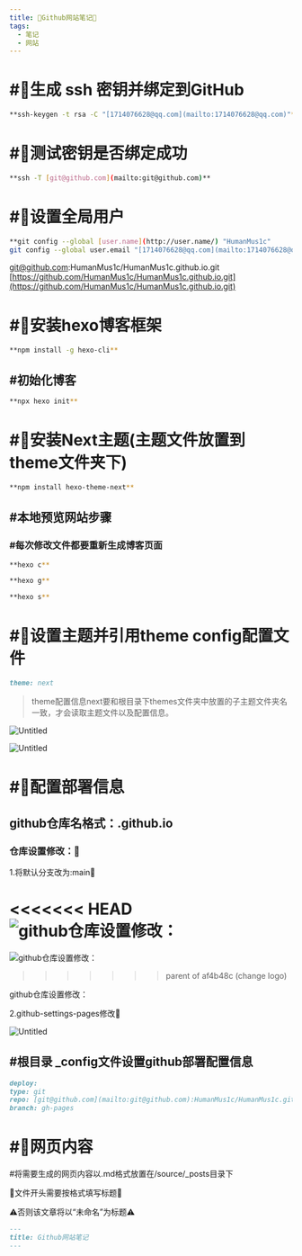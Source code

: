```yaml
---
title: 🎉Github网站笔记🎉
tags:
  - 笔记
  - 网站
---
```


# #🔑生成 ssh 密钥并绑定到GitHub

```bash
**ssh-keygen -t rsa -C "[1714076628@qq.com](mailto:1714076628@qq.com)"**
```

# #🔑测试密钥是否绑定成功

```bash
**ssh -T [git@github.com](mailto:git@github.com)**
```

# #👤设置全局用户

```bash
**git config --global [user.name](http://user.name/) "HumanMus1c"
git config --global user.email "[1714076628@qq.com](mailto:1714076628@qq.com)"**
```

[git@github.com](mailto:git@github.com):HumanMus1c/HumanMus1c.github.io.git
[https://github.com/HumanMus1c/HumanMus1c.github.io.git](https://github.com/HumanMus1c/HumanMus1c.github.io.git)

# #🔲安装hexo博客框架

```bash
**npm install -g hexo-cli**
```

## #初始化博客

```bash
**npx hexo init**
```

# #🔳安装Next主题(主题文件放置到theme文件夹下)

```bash
**npm install hexo-theme-next**
```

## #本地预览网站步骤

### #每次修改文件都要重新生成博客页面

```bash
**hexo c**
```

```bash
**hexo g**
```

```bash
**hexo s**
```

# #📝设置主题并引用theme config配置文件

```markdown
theme: next
```

> theme配置信息next要和根目录下themes文件夹中放置的子主题文件夹名一致，才会读取主题文件以及配置信息。
> 

![Untitled](%F0%9F%8E%89Github%E7%BD%91%E7%AB%99%E7%AC%94%E8%AE%B0%F0%9F%8E%89%209952ffba57d545088f7cdc3da240431a/Untitled%20.png)

![Untitled](%F0%9F%8E%89Github%E7%BD%91%E7%AB%99%E7%AC%94%E8%AE%B0%F0%9F%8E%89%209952ffba57d545088f7cdc3da240431a/Untitled%201.png)

# #🚀配置部署信息

## github仓库名格式：<github ID>.github.io

### 仓库设置修改：🔧

1.将默认分支改为:main🔧

<<<<<<< HEAD
![github仓库设置修改：](%F0%9F%8E%89Github%E7%BD%91%E7%AB%99%E7%AC%94%E8%AE%B0%F0%9F%8E%89%209952ffba57d545088f7cdc3da240431a/Untitled%202.png)
=======
![github仓库设置修改：](%F0%9F%8E%89Github%E7%BD%91%E7%AB%99%E7%AC%94%E8%AE%B0%F0%9F%8E%89%209952ffba57d545088f7cdc3da240431a/Untitled%202.png)
>>>>>>> parent of af4b48c (change logo)

github仓库设置修改：

2.github-settings-pages修改🔧

![Untitled](/imagesUntitled3.png)

## #根目录 _config文件设置github部署配置信息

```markdown
deploy:
type: git
repo: [git@github.com](mailto:git@github.com):HumanMus1c/HumanMus1c.github.io.git
branch: gh-pages
```

# #📄网页内容

#将需要生成的网页内容以.md格式放置在/source/_posts目录下

🔔文件开头需要按格式填写标题🔔

⚠️否则该文章将以“未命名”为标题⚠️

```markdown
---
title: Github网站笔记
---
```